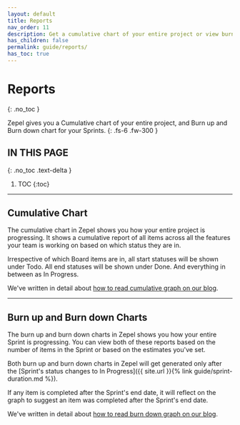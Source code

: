 ```yaml
---
layout: default
title: Reports
nav_order: 11
description: Get a cumulative chart of your entire project or view burnup and burndown charts of your Sprint.
has_children: false
permalink: guide/reports/
has_toc: true
---
```


# Reports
{: .no_toc }

Zepel gives you a Cumulative chart of your entire project, and Burn up and Burn down chart for your Sprints.
{: .fs-6 .fw-300 }

## IN THIS PAGE
{: .no_toc .text-delta }

1. TOC
{:toc}

---

## Cumulative Chart

The cumulative chart in Zepel shows you how your entire project is progressing. It shows a cumulative report of all items across all the features your team is working on based on which status they are in.

Irrespective of which Board items are in, all start statuses will be shown under Todo. All end statuses will be shown under Done. And everything in between as In Progress.

We've written in detail about [how to read cumulative graph on our blog](https://blog.zepel.io/cumulative-flow-diagram/?utm_source=zepelguide&utm_medium=reports).

---

## Burn up and Burn down Charts

The burn up and burn down charts in Zepel shows you how your entire Sprint is progressing. You can view both of these reports based on the number of items in the Sprint or based on the estimates you've set.

Both burn up and burn down charts in Zepel will get generated only after the [Sprint's status changes to In Progress]({{ site.url }}{% link guide/sprint-duration.md %}).

If any item is completed after the Sprint's end date, it will reflect on the graph to suggest an item was completed after the Sprint's end date.

We've written in detail about [how to read burn down graph on our blog](https://blog.zepel.io/understanding-burndown-charts/?utm_source=zepelguide&utm_medium=reports).